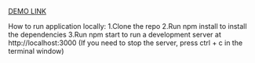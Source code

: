 [DEMO LINK](https://ViktorBachynskyi.github.io/Books/)

How to run application locally:
1.Clone the repo
2.Run npm install to install the dependencies
3.Run npm start to run a development server at http://localhost:3000 (If you need to stop the server, press ctrl + c in the terminal window)
